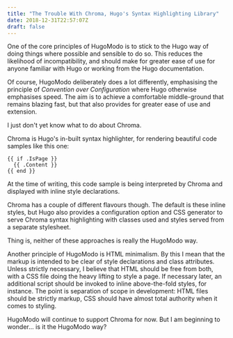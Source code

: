 ```yaml
---
title: "The Trouble With Chroma, Hugo's Syntax Highlighting Library"
date: 2018-12-31T22:57:07Z
draft: false
---
```

One of the core principles of HugoModo is to stick to the Hugo way of doing things where possible and sensible to do so. This reduces the likelihood of incompatibility, and should make for greater ease of use for anyone familiar with Hugo or working from the Hugo documentation.

Of course, HugoModo deliberately does a lot differently, emphasising the principle of *Convention over Configuration* where Hugo otherwise emphasises speed. The aim is to achieve a comfortable middle-ground that remains blazing fast, but that also provides for greater ease of use and extension.

I just don't yet know what to do about Chroma.

Chroma is Hugo's in-built syntax highlighter, for rendering beautiful code samples like this one:

``` hugo
{{ if .IsPage }}
  {{ .Content }}
{{ end }}
```

At the time of writing, this code sample is being interpreted by Chroma and displayed with inline style declarations.

Chroma has a couple of different flavours though. The default is these inline styles, but Hugo also provides a configuration option and CSS generator to serve Chroma syntax highlighting with classes used and styles served from a separate stylesheet.

Thing is, neither of these approaches is really the HugoModo way.

Another principle of HugoModo is HTML minimalism. By this I mean that the markup is intended to be clear of style declarations and class attributes. Unless strictly necessary, I believe that HTML should be free from both, with a CSS file doing the heavy lifting to style a page. If necessary later, an additional script should be invoked to inline above-the-fold styles, for instance. The point is separation of scope in development: HTML files should be strictly markup, CSS should have almost total authority when it comes to styling.

HugoModo will continue to support Chroma for now. But I am beginning to wonder... is it the HugoModo way?
